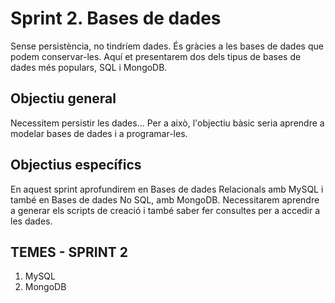 # Sprint 2. Bases de dades
Sense persistència, no tindríem dades. És gràcies a les bases de dades que podem conservar-les. Aquí et presentarem dos dels tipus de bases de dades més populars, SQL i MongoDB.
## Objectiu general
Necessitem persistir les dades... Per a això, l'objectiu bàsic seria aprendre a modelar bases de dades i a programar-les.
## Objectius específics
En aquest sprint aprofundirem en Bases de dades Relacionals amb MySQL i també en Bases de dades No SQL, amb MongoDB.
Necessitarem aprendre a generar els scripts de creació i també saber fer consultes per a accedir a les dades.
## TEMES - SPRINT 2
1. MySQL
2. MongoDB